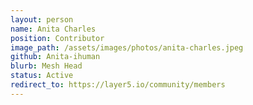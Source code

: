 ```yaml
---
layout: person
name: Anita Charles
position: Contributor
image_path: /assets/images/photos/anita-charles.jpeg
github: Anita-ihuman
blurb: Mesh Head
status: Active
redirect_to: https://layer5.io/community/members
---
```


